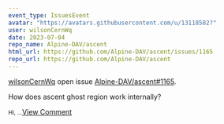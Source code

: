 ```yaml
---
event_type: IssuesEvent
avatar: "https://avatars.githubusercontent.com/u/13118582?"
user: wilsonCernWq
date: 2023-07-04
repo_name: Alpine-DAV/ascent
html_url: https://github.com/Alpine-DAV/ascent/issues/1165
repo_url: https://github.com/Alpine-DAV/ascent
---
```


<a href='https://github.com/wilsonCernWq' target='_blank'>wilsonCernWq</a> open issue <a href='https://github.com/Alpine-DAV/ascent/issues/1165' target='_blank'>Alpine-DAV/ascent#1165</a>.

<p>How does ascent ghost region work internally?</p><small>Hi,...</small><a href='https://github.com/Alpine-DAV/ascent/issues/1165' target='_blank'>View Comment</a>